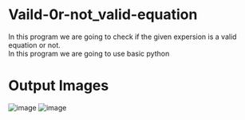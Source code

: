 # Vaild-0r-not_valid-equation
In this program we are going to check if the given expersion is a valid equation or not.                         
In this program we are going to use basic python
# Output Images
![image](https://user-images.githubusercontent.com/77490589/193581481-724a1f97-2d69-4e37-b641-0f71a3e5b8d6.png)
![image](https://user-images.githubusercontent.com/77490589/193581568-3e847317-2698-498d-a03a-aa3bc2d2b6f7.png)
